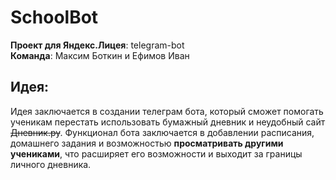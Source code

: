 # SchoolBot 
**Проект для Яндекс.Лицея**: telegram-bot<br/>
**Команда**: Максим Боткин и Ефимов Иван
## Идея:
Идея заключается в создании телеграм бота, который сможет помогать ученикам перестать использовать бумажный дневник и неудобный сайт ~~Дневник.ру~~. Функционал бота заключается в добавлении расписания, домашнего задания и возможностью **просматривать другими учениками**, что расширяет его возможности и выходит за границы личного дневника.

